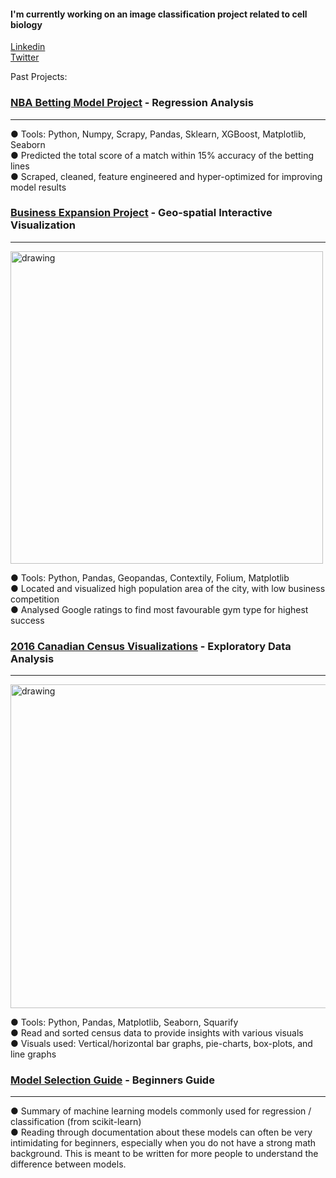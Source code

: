 #### I'm currently working on an image classification project related to cell biology   
[Linkedin](https://www.linkedin.com/in/graham-pinsent/)  
[Twitter](https://twitter.com/GrahamPinsent)

Past Projects:  




### [NBA Betting Model Project](https://www.kaggle.com/perry613/nba-sports-betting-model) - Regression Analysis

--------------------
<!--
<img src="https://www.kaggleusercontent.com/kf/41280862/eyJhbGciOiJkaXIiLCJlbmMiOiJBMTI4Q0JDLUhTMjU2In0..9QFIfqVAvLRjaqnQiZ6HMw.O1fnPUbExWKLLdVMkEcMRDG0n7AYIV574iYyx1L9-BneO8rJbbx99HV-p0nWudhLdngWhaurdi3cPP03sGft4dXz0y7eX50wnnmv6m9Vk7cQQwDHDO2bWE14PgygYdGP83l0Xz_DAeX5sCINLuvjSX_eAaAtlLatetYi755GYVO_vf-CAPMBmfQ9q_R80huCeI57inSFth1PKCvNY0CXTbMzjycwn_oX1iVpawcZdz3M97uq0hBAEBhCZ73IeNnj27oEpUmIcusYlHjdZki4Vs1DQ1tKa79S3pVE3ZdZIaPP3Tbxy7V_y_pJssHVufT8Poyowf4BgbHAUG6gzErszu-mb1jYnXJO3-d0_r-SnBkNqc74lvkVoKefoB5B4EFpxw8QwlpabTDkxL4LV-bo-O4_8E7nYAVeKxDNE4kCZcji6E9T86ghvtfwMVGe7ByPQlB8y9c9xSiAAZoZawvbfLKAn4crdC1gdyfG47MUyrAvB28aTwc6je96a7wobh5T-ofuP8_S_-Mrg2yPo9vXyhb6_Wj1U07AQmu8d9r7d2o1AgOPvplhtvpAP8W2ZAvzIi4koQvkW5PW8e1nlSw-OfNQc7UG57BsOHmiWTcRA3rZPsHVuZnm3lIm5wOhOWWpfDzV-inrLNCeMD1J9AQoxQ.qOj48UB52YpNQ5ow_8RjXQ/__results___files/__results___71_1.png" alt="drawing" width="500"/>   
-->

● Tools: Python, Numpy, Scrapy, Pandas, Sklearn, XGBoost, Matplotlib, Seaborn  
● Predicted the total score of a match within 15% accuracy of the betting lines  
● Scraped, cleaned, feature engineered and hyper-optimized for improving model results  


### [Business Expansion Project](https://www.kaggle.com/perry613/geo-spatial-analysis-of-gym-location-in-ottawa) - Geo-spatial Interactive Visualization   

-------------

<img src="https://i.imgur.com/iRakwiw.png" alt="drawing" width="500"/>  

● Tools: Python, Pandas, Geopandas, Contextily, Folium, Matplotlib   
● Located and visualized high population area of the city, with low business competition   
● Analysed Google ratings to find most favourable gym type for highest success  



### [2016 Canadian Census Visualizations](https://www.kaggle.com/perry613/life-in-canada-eda) - Exploratory Data Analysis 

------------------

<img src="https://i.imgur.com/1ppGdwe.png" alt="drawing" width="518"/>  
    
● Tools: Python, Pandas, Matplotlib, Seaborn, Squarify    
● Read and sorted census data to provide insights with various visuals    
● Visuals used: Vertical/horizontal bar graphs, pie-charts, box-plots, and line graphs    



### [Model Selection Guide](https://perrygraham.github.io/Model-Selection-/#Suppot-Vector-Classification) - Beginners Guide

-------------------
 <!--
<img src="https://scikit-learn.org/stable/_images/sphx_glr_plot_tree_regression_001.png" alt="drawing" width="555"/>    
-->
● Summary of machine learning models commonly used for regression / classification (from scikit-learn)  
● Reading through documentation about these models can often be very intimidating for beginners, especially when you do not have a strong math background. This is meant to be written for more people to understand the difference between models. 
